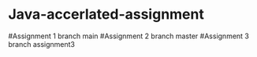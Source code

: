 # Java-accerlated-assignment
#Assignment 1 branch main
#Assignment 2 branch master
#Assignment 3 branch assignment3
